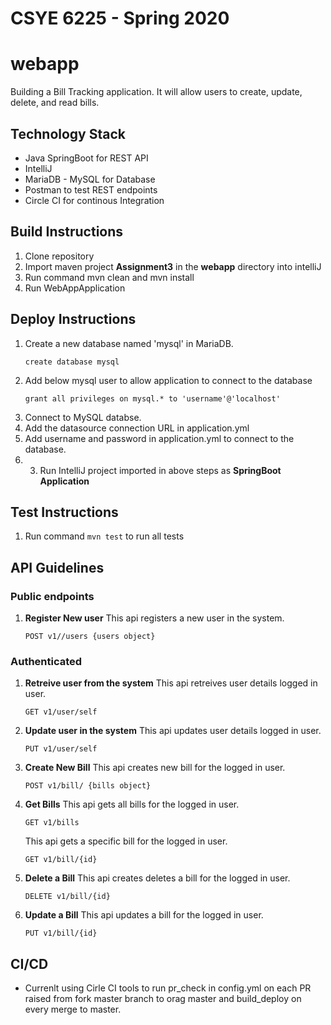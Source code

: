 # CSYE 6225 - Spring 2020
# webapp
Building a Bill Tracking application. It will allow users to create, update, delete, and read bills.

## Technology Stack
- Java SpringBoot for REST API
- IntelliJ
- MariaDB - MySQL for Database
- Postman to test REST endpoints
- Circle CI for continous Integration

## Build Instructions
1. Clone repository
2. Import maven project **Assignment3** in the **webapp** directory into intelliJ
3. Run command mvn clean and mvn install
4. Run WebAppApplication

## Deploy Instructions
1. Create a new database named 'mysql' in MariaDB.
   ```
   create database mysql
   ```
2. Add below mysql user to allow application to connect to the database 
   ```
   grant all privileges on mysql.* to 'username'@'localhost'
   ```
3. Connect to MySQL databse.
4. Add the datasource connection URL in application.yml
5. Add username and password in application.yml to connect to the database.
6. 3. Run IntelliJ project imported in above steps as **SpringBoot Application**

## Test Instructions
1. Run command ```mvn test``` to run all tests

## API Guidelines
### Public endpoints 
1. **Register New user**
   This api registers a new user in the system.
   ```
   POST v1//users {users object}
   ```
### Authenticated
1. **Retreive user from the system**
   This api retreives user details logged in user.
   ```
   GET v1/user/self
   ```
2. **Update user in the system**
   This api updates user details logged in user.
   ```
   PUT v1/user/self
   ```
3. **Create New Bill**
   This api creates new bill for the logged in user.
   ```
   POST v1/bill/ {bills object}
   ```
4. **Get Bills**
   This api gets all bills for the logged in user.
   ```
   GET v1/bills
   ```  
   This api gets a specific bill for the logged in user.
   ```
   GET v1/bill/{id}
   ```  
5. **Delete a Bill**
   This api creates deletes a bill for the logged in user.
   ```
   DELETE v1/bill/{id} 
   ```   
6. **Update a Bill**
   This api updates a bill for the logged in user.
   ```
   PUT v1/bill/{id}
   ```      
   
## CI/CD
- Currenlt using Cirle CI tools to run pr_check in config.yml on each PR raised from fork master branch to orag master and build_deploy on every merge to master.
